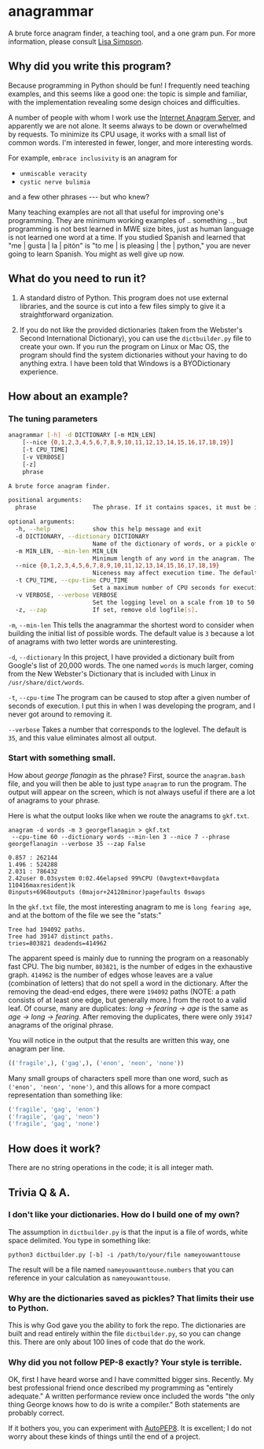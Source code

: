 # anagrammar

A brute force anagram finder, a teaching tool, and a one gram pun.
For more information, please consult [Lisa
Simpson](https://www.youtube.com/watch?v=cj71HnSJaUM).

## Why did you write this program?

Because programming in Python should be fun! I frequently need
teaching examples, and this seems like a good one: the topic is
simple and familiar, with the implementation revealing some design
choices and difficulties.

A number of people with whom I work use the [Internet Anagram
Server](https://new.wordsmith.org/anagram/), and apparently we are not alone.
It seems always to be down or overwhelmed by requests. To minimize
its CPU usage, it works with a small list of common words. I'm
interested in fewer, longer, and more interesting words.

For example, `embrace inclusivity` is an anagram for 

- `unmiscable veracity`
- `cystic nerve bulimia`

and a few other phrases --- but who knew?

Many teaching examples are not all that useful for improving one's
programming. They are minimum working examples of .. something ..,
but programming is not best learned in MWE size bites, just as human
language is not learned one word at a time. If you studied Spanish
and learned that "me | gusta | la | pitón" is "to me | is pleasing
| the | python," you are never going to learn Spanish. You might as
well give up now. 

## What do you need to run it?

1. A standard distro of Python. This program does not use external
libraries, and the source is cut into a few files simply to give
it a straightforward organization.

1. If you do not like the provided dictionaries (taken from the
Webster's Second International Dictionary), you can use the
`dictbuilder.py` file to create your own.  If you run the program
on Linux or Mac OS, the program should find the system dictionaries
without your having to do anything extra. I have been told that
Windows is a BYODictionary experience.

## How about an example?

### The tuning parameters

```bash
anagrammar [-h] -d DICTIONARY [-m MIN_LEN] 
    [--nice {0,1,2,3,4,5,6,7,8,9,10,11,12,13,14,15,16,17,18,19}] 
    [-t CPU_TIME] 
    [-v VERBOSE]
    [-z]
    phrase

A brute force anagram finder.

positional arguments:
  phrase                The phrase. If it contains spaces, it must be in quotes.

optional arguments:
  -h, --help            show this help message and exit
  -d DICTIONARY, --dictionary DICTIONARY
                        Name of the dictionary of words, or a pickle of the dictionary.
  -m MIN_LEN, --min-len MIN_LEN
                        Minimum length of any word in the anagram. The default is 3.
  --nice {0,1,2,3,4,5,6,7,8,9,10,11,12,13,14,15,16,17,18,19}
                        Niceness may affect execution time. The default is 7, which is about twice as nice as the average program.
  -t CPU_TIME, --cpu-time CPU_TIME
                        Set a maximum number of CPU seconds for execution.
  -v VERBOSE, --verbose VERBOSE
                        Set the logging level on a scale from 10 to 50. The default is 35, which only logs errors.
  -z, --zap             If set, remove old logfile[s].
```

`-m`, `--min-len` This tells the anagrammar the shortest word to consider
when building the initial list of possible words. The default value is
`3` because a lot of anagrams with two letter words are uninteresting.

`-d`, `--dictionary` In this project, I have provided a dictionary built
from Google's list of 20,000 words.  The one named `words` is much larger,
coming from the New Webster's Dictionary that is included with Linux in
`/usr/share/dict/words`.

`-t`, `--cpu-time` The program can be caused to stop after a given number of seconds
of execution. I put this in when I was developing the program, and I never got
around to removing it.

`--verbose` Takes a number that corresponds to the loglevel. The default is
`35`, and this value eliminates almost all output.

### Start with something small.

How about *george flanagin* as the phrase? First, source the `anagram.bash` 
file, and you will then be able to just type `anagram` to run the program. The 
output will appear on the screen, which is not always useful if there are a lot
of anagrams to your phrase.

Here is what the output looks like when we route the anagrams to `gkf.txt`.

```
anagram -d words -m 3 georgeflanagin > gkf.txt
 --cpu-time 60 --dictionary words --min-len 3 --nice 7 --phrase georgeflanagin --verbose 35 --zap False

0.857 : 262144
1.496 : 524288
2.031 : 786432
2.42user 0.03system 0:02.46elapsed 99%CPU (0avgtext+0avgdata 110416maxresident)k
0inputs+6968outputs (0major+24128minor)pagefaults 0swaps
```

In the `gkf.txt` file, the most interesting anagram to me is `long fearing age`,
and at the bottom of the file we see the "stats:"

```
Tree had 194092 paths.
Tree had 39147 distinct paths.
tries=803821 deadends=414962
```

The apparent speed is mainly due to running the program on a reasonably
fast CPU. The big number, `803821`, is the number of edges in the 
exhaustive graph. `414962` is the number of edges whose leaves are 
a value (combination of letters) that do not spell a word in the dictionary.
After the removing the dead-end edges, there were `194092` paths (NOTE: a path
consists of at least one edge, but generally more.) from the root to a valid
leaf.
Of course, many are duplicates: *long -> fearing -> age* is the same as 
*age -> long -> fearing*. After removing the duplicates,
there were only `39147` anagrams of the original phrase.

You will notice in the output that the results are written this way, one
anagram per line.

```python
(('fragile',), ('gag',), ('enon', 'neon', 'none'))
```

Many small groups of characters spell more than one word, such
as `('enon', 'neon', 'none')`, and this allows for a more 
compact representation than something like:

```python
('fragile', 'gag', 'enon')
('fragile', 'gag', 'neon')
('fragile', 'gag', 'none')
```

## How does it work?

There are no string operations in the code; it is all integer math.

## Trivia Q & A.

### I don't like your dictionaries. How do I build one of my own?

The assumption in `dictbuilder.py` is that the input is a file of words, white
space delimited. You type in something like:

`python3 dictbuilder.py [-b] -i /path/to/your/file nameyouwanttouse`

The result will be a file named `nameyouwanttouse.numbers` that you can 
reference in your calculation as `nameyouwanttouse`.

### Why are the dictionaries saved as pickles? That limits their use to Python. 

This is why God gave you the ability to fork the repo. The dictionaries are
built and read entirely within the file `dictbuilder.py`, so you can change
this. There are only about 100 lines of code that do the work. 

### Why did you not follow PEP-8 exactly? Your style is terrible. 

OK, first I have heard worse and I have committed bigger sins.
Recently. My best professional friend once described my programming
as "entirely adequate." A written performance review once included
the words "the only thing George knows how to do is write a compiler."
Both statements are probably correct.

If it bothers you, you can experiment with
[AutoPEP8](https://pypi.org/project/autopep8/0.8/).  It is excellent;
I do not worry about these kinds of things until the end of a project.

